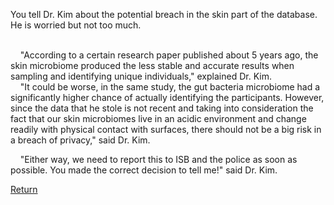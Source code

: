 You tell Dr. Kim about the potential breach in the skin part of the database. He is worried but not too much. <br/><br/>

&nbsp;&nbsp;&nbsp;&nbsp;"According to a certain research paper published about 5 years ago, the skin microbiome produced the less stable and accurate results when sampling and identifying unique individuals," explained Dr. Kim. <br/>
&nbsp;&nbsp;&nbsp;&nbsp;"It could be worse, in the same study, the gut bacteria microbiome had a significantly higher chance of actually identifying the participants. However, since the data that he stole is not recent and taking into consideration the fact that our skin microbiomes live in an acidic environment and change readily with physical contact with surfaces, there should not be a big risk in a breach of privacy," said Dr. Kim. <br/>

&nbsp;&nbsp;&nbsp;&nbsp;"Either way, we need to report this to ISB and the police as soon as possible. You made the correct decision to tell me!" said Dr. Kim. <br/>

[Return](https://ashuang2013.github.io/Bioinformatics-Final/SetUpScenario)
